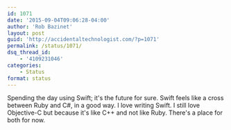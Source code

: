 ```yaml
---
id: 1071
date: '2015-09-04T09:06:28-04:00'
author: 'Rob Bazinet'
layout: post
guid: 'http://accidentaltechnologist.com/?p=1071'
permalink: /status/1071/
dsq_thread_id:
    - '4109231046'
categories:
    - Status
format: status
---
```


Spending the day using Swift; it's the future for sure. Swift feels like a cross between Ruby and C#, in a good way. I love writing Swift. I still love Objective-C but because it's like C++ and not like Ruby. There's a place for both for now.